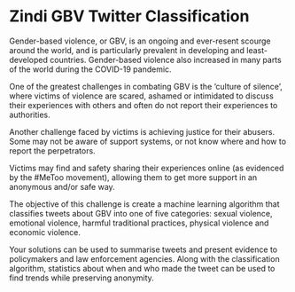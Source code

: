 # Zindi GBV Twitter Classification

Gender-based violence, or GBV, is an ongoing and ever-resent scourge around the world, and is particularly prevalent in developing and least-developed countries. Gender-based violence also increased in many parts of the world during the COVID-19 pandemic.

One of the greatest challenges in combating GBV is the ‘culture of silence’, where victims of violence are scared, ashamed or intimidated to discuss their experiences with others and often do not report their experiences to authorities.

Another challenge faced by victims is achieving justice for their abusers. Some may not be aware of support systems, or not know where and how to report the perpetrators.

Victims may find and safety sharing their experiences online (as evidenced by the #MeToo movement), allowing them to get more support in an anonymous and/or safe way.

The objective of this challenge is create a machine learning algorithm that classifies tweets about GBV into one of five categories: sexual violence, emotional violence, harmful traditional practices, physical violence and economic violence.

Your solutions can be used to summarise tweets and present evidence to policymakers and law enforcement agencies. Along with the classification algorithm, statistics about when and who made the tweet can be used to find trends while preserving anonymity.
